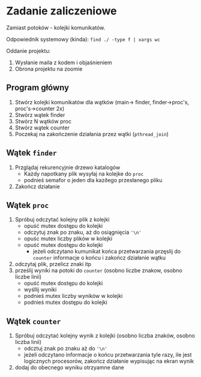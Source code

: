 # Zadanie zaliczeniowe

Zamiast potoków - kolejki komunikatów.

Odpowiednik systemowy (kinda): `find ./ -type f | xargs wc`

Oddanie projektu:

1. Wysłanie maila z kodem i objaśnieniem
1. Obrona projektu na zoomie

## Program główny

1. Stwórz kolejki komunikatów dla wątków (main-> finder, finder->proc's, proc's->counter 2x)
1. Stwórz wątek finder
1. Stwórz N wątków proc
1. Stwórz wątek counter
1. Poczekaj na zakończenie działania przez wątki (`pthread_join`)

## Wątek `finder`

1. Przglądaj rekurencyjnie drzewo katalogów
   - Każdy napotkany plik wysyłaj na kolejke do `proc`
   - podnieś semafor o jeden dla kazðego przesłanego pliku
1. Zakończ działanie

## Wątek `proc`

1. Spróbuj odczytać kolejny plik z kolejki
   - opuść mutex dostępu do kolejki
   - odczytuj znak po znaku, aż do osiągnięcia `'\n'`
   - opuśc mutex liczby plików w kolejki
   - opuść mutex dostępu do kolejki
     - jeżeli odczytano kumunikat końca przetwarzania przęslij do `counter` informacje o końcu i zakończ działanie wątku
2. odczytaj plik, przelicz znaki itp
3. prześlij wyniki na potoki do `counter` (osobno liczbe znakow, osobno liczbe linii)
   - opuść mutex dostępu do kolejki
   - wyśllij wyniki
   - podnieś mutex liczby wyników w kolejki
   - podnieś mutex dostępu do kolejki

## Wątek `counter`

1. Spróbuj odczytać kolejny wynik z kolejki (osobno liczba znaków, osobno liczba linii)
   - odcztuj znak po znaku aż do `'\n'`
   - jeżeli odczytano informacje o końcu przetwarzania tyle razy, ile jest logicznych procesorów, zakończ działanie wypisując na ekran wynik
2. dodaj do obecnego wyniku otrzyamne dane
